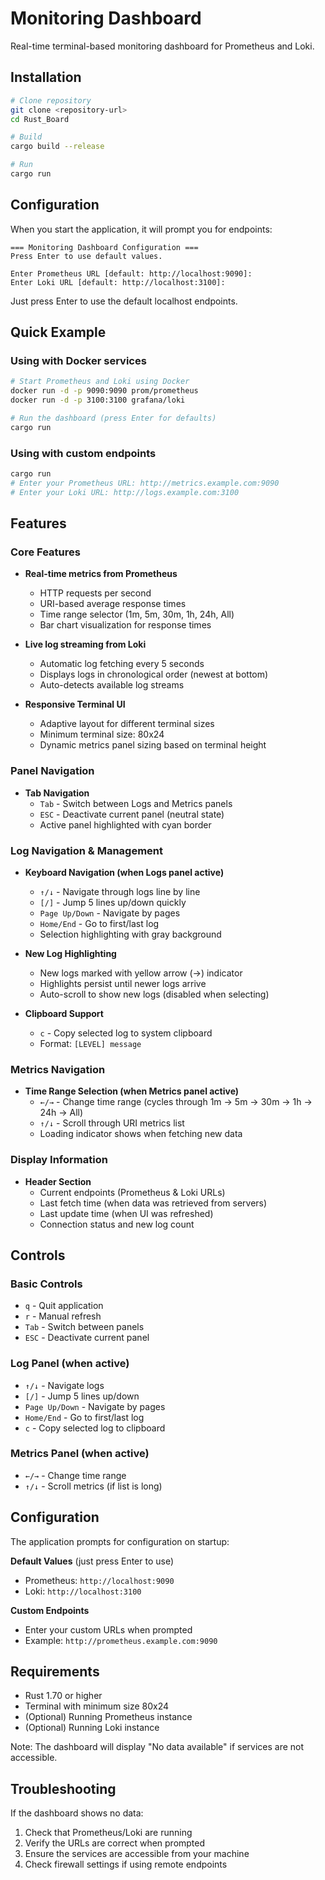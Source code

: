 # Monitoring Dashboard

Real-time terminal-based monitoring dashboard for Prometheus and Loki.

## Installation

```bash
# Clone repository
git clone <repository-url>
cd Rust_Board

# Build
cargo build --release

# Run
cargo run
```

## Configuration

When you start the application, it will prompt you for endpoints:
```
=== Monitoring Dashboard Configuration ===
Press Enter to use default values.

Enter Prometheus URL [default: http://localhost:9090]: 
Enter Loki URL [default: http://localhost:3100]: 
```

Just press Enter to use the default localhost endpoints.

## Quick Example

### Using with Docker services
```bash
# Start Prometheus and Loki using Docker
docker run -d -p 9090:9090 prom/prometheus
docker run -d -p 3100:3100 grafana/loki

# Run the dashboard (press Enter for defaults)
cargo run
```

### Using with custom endpoints
```bash
cargo run
# Enter your Prometheus URL: http://metrics.example.com:9090
# Enter your Loki URL: http://logs.example.com:3100
```

## Features

### Core Features
- **Real-time metrics from Prometheus**
  - HTTP requests per second
  - URI-based average response times
  - Time range selector (1m, 5m, 30m, 1h, 24h, All)
  - Bar chart visualization for response times

- **Live log streaming from Loki**
  - Automatic log fetching every 5 seconds
  - Displays logs in chronological order (newest at bottom)
  - Auto-detects available log streams

- **Responsive Terminal UI**
  - Adaptive layout for different terminal sizes
  - Minimum terminal size: 80x24
  - Dynamic metrics panel sizing based on terminal height

### Panel Navigation
- **Tab Navigation**
  - `Tab` - Switch between Logs and Metrics panels
  - `ESC` - Deactivate current panel (neutral state)
  - Active panel highlighted with cyan border

### Log Navigation & Management
- **Keyboard Navigation (when Logs panel active)**
  - `↑/↓` - Navigate through logs line by line
  - `[/]` - Jump 5 lines up/down quickly
  - `Page Up/Down` - Navigate by pages
  - `Home/End` - Go to first/last log
  - Selection highlighting with gray background

- **New Log Highlighting**
  - New logs marked with yellow arrow (→) indicator
  - Highlights persist until newer logs arrive
  - Auto-scroll to show new logs (disabled when selecting)

- **Clipboard Support**
  - `c` - Copy selected log to system clipboard
  - Format: `[LEVEL] message`

### Metrics Navigation
- **Time Range Selection (when Metrics panel active)**
  - `←/→` - Change time range (cycles through 1m → 5m → 30m → 1h → 24h → All)
  - `↑/↓` - Scroll through URI metrics list
  - Loading indicator shows when fetching new data

### Display Information
- **Header Section**
  - Current endpoints (Prometheus & Loki URLs)
  - Last fetch time (when data was retrieved from servers)
  - Last update time (when UI was refreshed)
  - Connection status and new log count

## Controls

### Basic Controls
- `q` - Quit application
- `r` - Manual refresh
- `Tab` - Switch between panels
- `ESC` - Deactivate current panel

### Log Panel (when active)
- `↑/↓` - Navigate logs
- `[/]` - Jump 5 lines up/down
- `Page Up/Down` - Navigate by pages
- `Home/End` - Go to first/last log
- `c` - Copy selected log to clipboard

### Metrics Panel (when active)
- `←/→` - Change time range
- `↑/↓` - Scroll metrics (if list is long)

## Configuration

The application prompts for configuration on startup:

**Default Values** (just press Enter to use)
- Prometheus: `http://localhost:9090`
- Loki: `http://localhost:3100`

**Custom Endpoints**
- Enter your custom URLs when prompted
- Example: `http://prometheus.example.com:9090`

## Requirements

- Rust 1.70 or higher
- Terminal with minimum size 80x24
- (Optional) Running Prometheus instance
- (Optional) Running Loki instance

Note: The dashboard will display "No data available" if services are not accessible.

## Troubleshooting

If the dashboard shows no data:
1. Check that Prometheus/Loki are running
2. Verify the URLs are correct when prompted
3. Ensure the services are accessible from your machine
4. Check firewall settings if using remote endpoints
